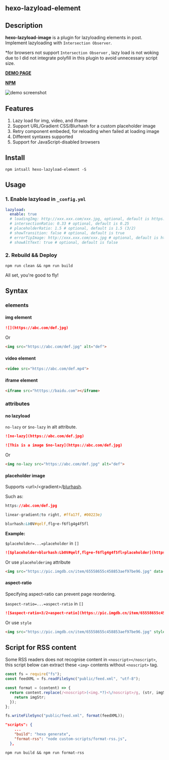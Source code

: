 ## hexo-lazyload-element

## Description

**hexo-lazyload-image** is a plugin for lazyloading elements in post. Implement lazyloading with `Intersection Observer`.

\*for browsers not support `Intersection Observer` , lazy load is not woking due to I did not integrate polyfill in this plugin to avoid unnecessary script size.

**[DEMO PAGE](https://lynanbreeze.github.io/hexo-lazyload-element/)**

**[NPM](https://www.npmjs.com/package/hexo-lazyload-element)**

![demo screenshot](https://i.imgur.com/QwlUMb2.gif)

## Features

1. Lazy load for img, video, and iframe
2. Support URL/Gradient CSS/Blurhash for a custom placeholder image
3. Retry component embeded, for reloading when failed at loading image
4. Different syntaxes supported
5. Support for JavaScript-disabled browsers

## Install

```shell intall dependency
npm intsall hexo-lazyload-element -S
```

## Usage

### 1. Enable lazyload in `_config.yml`

```yml _config.yml
lazyload:
  enable: true
  # loadingImg: http://xxx.xxx.com/xxx.jpg, optional, default is https://i.loli.wiki/public/240201/loading.svg
  # intersectionRatio: 0.33 # optional, default is 0.25
  # placeholderRatio: 1.5 # optional, default is 1.5 (3/2)
  # showTransition: false # optional, default is true
  # errorTipImage: http://xxx.xxx.com/xxx.jpg # optional, default is https://i.loli.wiki/public/240201/error-tip.svg
  # showAltText: true # optional, default is false
```

### 2. Rebuild && Deploy

```shell rebuild
npm run clean && npm run build
```

All set, you're good to fly!

## Syntax
### elements
#### **img element**

```markdown markdown image element
![](https://abc.com/def.jpg)
```
Or

```markdown HTML img element
<img src="https://abc.com/def.jpg" alt="def">
```

#### **video element**

```markdown HTML video element
<video src="https://abc.com/def.mp4">
```

#### **iframe element**

```markdown HTML iframe element
<iframe src="htttps://baidu.com"></iframe>
```

### attributes

#### no lazyload

`no-lazy` or `$no-lazy` in alt attribute.

```markdown no-lazy in [alt]
![no-lazy](https://abc.com/def.jpg)
```

```markdown no-lazy with alt text
![This is a image $no-lazy](https://abc.com/def.jpg)
```

Or

```markdown no-lazy attribute
<img no-lazy src="https://abc.com/def.jpg" alt="def">
```

#### placeholder image

Supports \<url\>/\<gradient\>/[blurhash](https://blurha.sh/).

Such as: 
```css url
https://abc.com/def.jpg
```
```css gradient
linear-gradient(to right, #ffa17f, #00223e)
```
```css blurhash
blurhash:Lb0V#qelf,flg+e-f6flg4g4f5fl
```
**Example:**

`$placeholder=...=placeholder` in `[]`

```markdown placeholder in [alt]
![$placeholder=blurhash:Lb0V#qelf,flg+e-f6flg4g4f5fl=placeholder](https://pic.imgdb.cn/item/65558655c458853aef97be96.jpg)
```

Or use `placeholderimg` attribute

```markdown placeholderimg attribute
<img src="https://pic.imgdb.cn/item/65558655c458853aef97be96.jpg" data-placeholderimg="blurhash:Lb0V#qelf,flg+e-f6flg4g4f5fl">
```

#### aspect-ratio

Specifying aspect-ratio can prevent page reordering.

`$aspect-ratio=...=aspect-ratio` in `[]`

```markdown aspect-ratio in [alt]
![$aspect-ratio=3/2=aspect-ratio](https://pic.imgdb.cn/item/65558655c458853aef97be96.jpg)
```

Or use `style`

```markdown aspect-ratio in style
<img src="https://pic.imgdb.cn/item/65558655c458853aef97be96.jpg" style="aspect-ratio: 3/2">
```

## Script for RSS content

Some RSS readers does not recognise content in `<noscript></noscript>`, this script below can extract these `<img>` contents without `<noscript>` tag.

```javascript format-rss.js
const fs = require("fs");
const feedXML = fs.readFileSync("public/feed.xml", "utf-8");

const format = (content) => {
  return content.replace(/<noscript>(<img.*?)<\/noscript>/g, (str, imgStr) => {
    return imgStr;
  });
};

fs.writeFileSync("public/feed.xml", format(feedXML));

```

```json package.json
"scripts": {
    ...
    "build": "hexo generate",
    "format-rss": "node custom-scripts/format-rss.js",
  },
```

```shell format-rss
npm run build && npm run format-rss
```